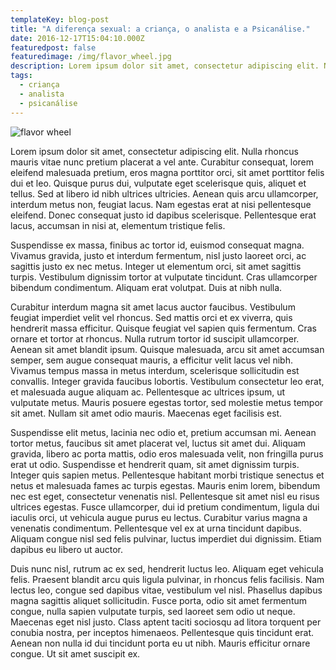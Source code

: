 ```yaml
---
templateKey: blog-post
title: "A diferença sexual: a criança, o analista e a Psicanálise."
date: 2016-12-17T15:04:10.000Z
featuredpost: false
featuredimage: /img/flavor_wheel.jpg
description: Lorem ipsum dolor sit amet, consectetur adipiscing elit. Nulla rhoncus mauris vitae nunc pretium placerat a vel ante. Curabitur consequat, lorem eleifend malesuada pretium, eros magna porttitor orci, sit amet porttitor felis dui et leo. Quisque purus dui, vulputate eget scelerisque quis, aliquet et tellus. Sed at libero id nibh ultrices ultricies. Aenean quis arcu ullamcorper, interdum metus non, feugiat lacus. Nam egestas erat at nisi pellentesque eleifend. Donec consequat justo id dapibus scelerisque. Pellentesque erat lacus, accumsan in nisi at, elementum tristique felis.
tags:
  - criança
  - analista
  - psicanálise
---
```


![flavor wheel](/img/flavor_wheel.jpg)

Lorem ipsum dolor sit amet, consectetur adipiscing elit. Nulla rhoncus mauris vitae nunc pretium placerat a vel ante. Curabitur consequat, lorem eleifend malesuada pretium, eros magna porttitor orci, sit amet porttitor felis dui et leo. Quisque purus dui, vulputate eget scelerisque quis, aliquet et tellus. Sed at libero id nibh ultrices ultricies. Aenean quis arcu ullamcorper, interdum metus non, feugiat lacus. Nam egestas erat at nisi pellentesque eleifend. Donec consequat justo id dapibus scelerisque. Pellentesque erat lacus, accumsan in nisi at, elementum tristique felis.

Suspendisse ex massa, finibus ac tortor id, euismod consequat magna. Vivamus gravida, justo et interdum fermentum, nisl justo laoreet orci, ac sagittis justo ex nec metus. Integer ut elementum orci, sit amet sagittis turpis. Vestibulum dignissim tortor at vulputate tincidunt. Cras ullamcorper bibendum condimentum. Aliquam erat volutpat. Duis at nibh nulla.

Curabitur interdum magna sit amet lacus auctor faucibus. Vestibulum feugiat imperdiet velit vel rhoncus. Sed mattis orci et ex viverra, quis hendrerit massa efficitur. Quisque feugiat vel sapien quis fermentum. Cras ornare et tortor at rhoncus. Nulla rutrum tortor id suscipit ullamcorper. Aenean sit amet blandit ipsum. Quisque malesuada, arcu sit amet accumsan semper, sem augue consequat mauris, a efficitur velit lacus vel nibh. Vivamus tempus massa in metus interdum, scelerisque sollicitudin est convallis. Integer gravida faucibus lobortis. Vestibulum consectetur leo erat, et malesuada augue aliquam ac. Pellentesque ac ultrices ipsum, ut vulputate metus. Mauris posuere egestas tortor, sed molestie metus tempor sit amet. Nullam sit amet odio mauris. Maecenas eget facilisis est.

Suspendisse elit metus, lacinia nec odio et, pretium accumsan mi. Aenean tortor metus, faucibus sit amet placerat vel, luctus sit amet dui. Aliquam gravida, libero ac porta mattis, odio eros malesuada velit, non fringilla purus erat ut odio. Suspendisse et hendrerit quam, sit amet dignissim turpis. Integer quis sapien metus. Pellentesque habitant morbi tristique senectus et netus et malesuada fames ac turpis egestas. Mauris enim lorem, bibendum nec est eget, consectetur venenatis nisl. Pellentesque sit amet nisl eu risus ultrices egestas. Fusce ullamcorper, dui id pretium condimentum, ligula dui iaculis orci, ut vehicula augue purus eu lectus. Curabitur varius magna a venenatis condimentum. Pellentesque vel ex at urna tincidunt dapibus. Aliquam congue nisl sed felis pulvinar, luctus imperdiet dui dignissim. Etiam dapibus eu libero ut auctor.

Duis nunc nisl, rutrum ac ex sed, hendrerit luctus leo. Aliquam eget vehicula felis. Praesent blandit arcu quis ligula pulvinar, in rhoncus felis facilisis. Nam lectus leo, congue sed dapibus vitae, vestibulum vel nisl. Phasellus dapibus magna sagittis aliquet sollicitudin. Fusce porta, odio sit amet fermentum congue, nulla sapien vulputate turpis, sed laoreet sem odio ut neque. Maecenas eget nisl justo. Class aptent taciti sociosqu ad litora torquent per conubia nostra, per inceptos himenaeos. Pellentesque quis tincidunt erat. Aenean non nulla id dui tincidunt porta eu ut nibh. Mauris efficitur ornare congue. Ut sit amet suscipit ex.
